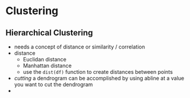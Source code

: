 # Clustering

## Hierarchical Clustering
* needs a concept of distance or similarity / correlation
* distance
  * Euclidan distance
  * Manhattan distance
  * use the `dist(df)` function to create distances between points
* _cutting_ a dendrogram can be accomplished by using abline at a value you want to cut the dendrogram
* 

